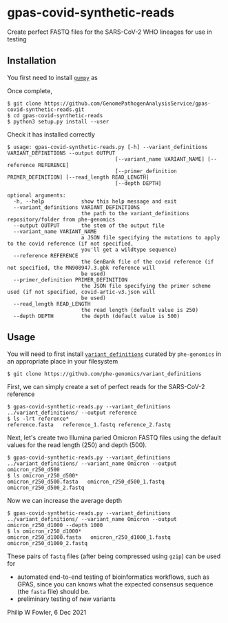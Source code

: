 # gpas-covid-synthetic-reads
Create perfect FASTQ files for the SARS-CoV-2 WHO lineages for use in testing

## Installation

You first need to install [`gumpy`](https://github.com/oxfordmmm/gumpy) as

Once complete, 

```
$ git clone https://github.com/GenomePathogenAnalysisService/gpas-covid-synthetic-reads.git
$ cd gpas-covid-synthetic-reads
$ python3 setup.py install --user
```

Check it has installed correctly

```
$ usage: gpas-covid-synthetic-reads.py [-h] --variant_definitions VARIANT_DEFINITIONS --output OUTPUT
                                   [--variant_name VARIANT_NAME] [--reference REFERENCE]
                                   [--primer_definition PRIMER_DEFINITION] [--read_length READ_LENGTH]
                                   [--depth DEPTH]

optional arguments:
  -h, --help            show this help message and exit
  --variant_definitions VARIANT_DEFINITIONS
                        the path to the variant_definitions repository/folder from phe-genomics
  --output OUTPUT       the stem of the output file
  --variant_name VARIANT_NAME
                        a JSON file specifying the mutations to apply to the covid reference (if not specified,
                        you'll get a wildtype sequence)
  --reference REFERENCE
                        the GenBank file of the covid reference (if not specified, the MN908947.3.gbk reference will
                        be used)
  --primer_definition PRIMER_DEFINITION
                        the JSON file specifying the primer scheme used (if not specified, covid-artic-v3.json will
                        be used)
  --read_length READ_LENGTH
                        the read length (default value is 250)
  --depth DEPTH         the depth (default value is 500)
```

## Usage

You will need to first install [`variant_definitions`](https://github.com/phe-genomics/variant_definitions) curated by `phe-genomics` in an appropriate place in your filesystem

```
$ git clone https://github.com/phe-genomics/variant_definitions
```

First, we can simply create a set of perfect reads for the SARS-CoV-2 reference

```
$ gpas-covid-synthetic-reads.py --variant_definitions ../variant_definitions/ --output reference
$ ls -lrt reference*
reference.fasta   reference_1.fastq reference_2.fastq
```

Next, let's create two Illumina paried Omicron FASTQ files using the default values for the read length (250) and depth (500).

```
$ gpas-covid-synthetic-reads.py --variant_definitions ../variant_definitions/ --variant_name Omicron --output omicron_r250_d500
$ ls omicron_r250_d500*
omicron_r250_d500.fasta   omicron_r250_d500_1.fastq omicron_r250_d500_2.fastq
```

Now we can increase the average depth 

```
$ gpas-covid-synthetic-reads.py --variant_definitions ../variant_definitions/ --variant_name Omicron --output omicron_r250_d1000 --depth 1000
$ ls omicron_r250_d1000*
omicron_r250_d1000.fasta   omicron_r250_d1000_1.fastq omicron_r250_d1000_2.fastq
```

These pairs of `fastq` files (after being compressed using `gzip`) can be used for 
* automated end-to-end testing of bioinformatics workflows, such as GPAS, since you can knows what the expected consensus sequence (the `fasta` file) should be.
* preliminary testing of new variants 

Philip W Fowler, 6 Dec 2021


